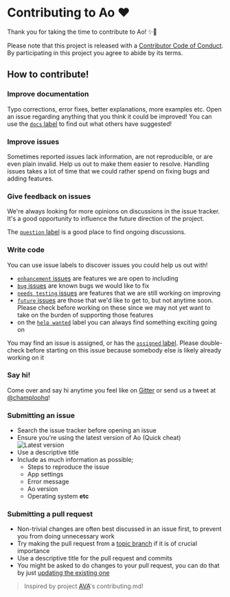 # Contributing to Ao ❤

Thank you for taking the time to contribute to Ao! ✨🎉

Please note that this project is released with a [Contributor Code of Conduct](code-of-conduct.md). By participating in this project you agree to abide by its terms.

## How to contribute!

### Improve documentation

Typo corrections, error fixes, better explanations, more examples etc. Open an issue regarding anything that you think it could be improved! You can use the [`docs` label](https://github.com/klauscfhq/ao/labels/docs) to find out what others have suggested!

### Improve issues

Sometimes reported issues lack information, are not reproducible, or are even plain invalid. Help us out to make them easier to resolve. Handling issues takes a lot of time that we could rather spend on fixing bugs and adding features.

### Give feedback on issues

We're always looking for more opinions on discussions in the issue tracker. It's a good opportunity to influence the future direction of the project.

The [`question` label](https://github.com/klauscfhq/ao/labels/question) is a good place to find ongoing discussions.

### Write code

You can use issue labels to discover issues you could help us out with!

- [`enhancement` issues](https://github.com/klauscfhq/ao/labels/enhancement) are features we are open to including
- [`bug` issues](https://github.com/klauscfhq/ao/labels/bug) are known bugs we would like to fix
- [`needs testing` issues](https://github.com/klauscfhq/ao/labels/needs%20testing) are features that we are still working on improving
- [`future` issues](https://github.com/klauscfhq/ao/labels/future) are those that we'd like to get to, but not anytime soon. Please check before working on these since we may not yet want to take on the burden of supporting those features
- on the [`help wanted`](https://github.com/klauscfhq/ao/labels/future) label you can always find something exciting going on

You may find an issue is assigned, or has the [`assigned` label](https://github.com/klauscfhq/ao/labels/assigned). Please double-check before starting on this issue because somebody else is likely already working on it

### Say hi!

Come over and say hi anytime you feel like on [Gitter](https://gitter.im/tusk/Lobby) or send us a tweet at [@champloohq](https://twitter.com/champloohq)!

### Submitting an issue

- Search the issue tracker before opening an issue
- Ensure you're using the latest version of Ao (Quick cheat) ![Latest version](https://badge.fury.io/gh/klauscfhq%2Fao.svg)
- Use a descriptive title
- Include as much information as possible;
  - Steps to reproduce the issue
  - App settings
  - Error message
  - Ao version
  - Operating system **etc**

### Submitting a pull request

- Non-trivial changes are often best discussed in an issue first, to prevent you from doing unnecessary work
- Try making the pull request from a [topic branch](https://github.com/dchelimsky/rspec/wiki/Topic-Branches) if it is of crucial importance
- Use a descriptive title for the pull request and commits
- You might be asked to do changes to your pull request, you can do that by just [updating the existing one](https://github.com/RichardLitt/docs/blob/master/amending-a-commit-guide.md)

> Inspired by project [AVA](https://github.com/avajs/ava/blob/master/contributing.md)'s contributing.md!
